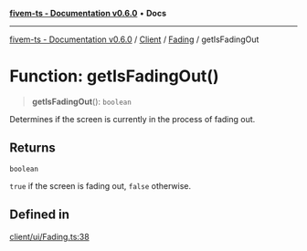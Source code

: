 [**fivem-ts - Documentation v0.6.0**](../../../../../README.md) • **Docs**

***

[fivem-ts - Documentation v0.6.0](../../../../../README.md) / [Client](../../../README.md) / [Fading](../README.md) / getIsFadingOut

# Function: getIsFadingOut()

> **getIsFadingOut**(): `boolean`

Determines if the screen is currently in the process of fading out.

## Returns

`boolean`

`true` if the screen is fading out, `false` otherwise.

## Defined in

[client/ui/Fading.ts:38](https://github.com/Purpose-Dev/fivem-ts/blob/main/src/client/ui/Fading.ts#L38)
